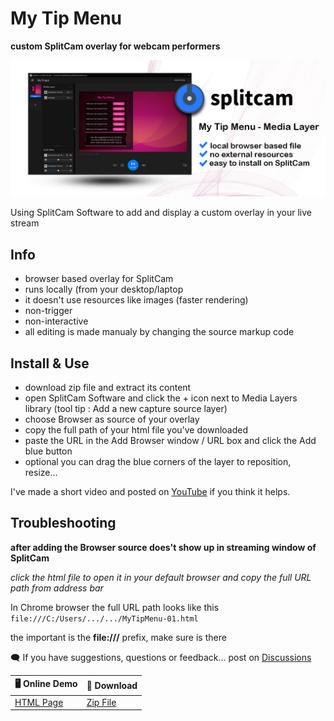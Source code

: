 # My Tip Menu

**custom SplitCam overlay for webcam performers**

![Cover](https://raw.githubusercontent.com/cssmfc/camgirl-splitcam/main/assets/img/cover_mytipmenu_camgirlcloud-splitcam.jpg)

Using SplitCam Software to add and display a custom overlay in your live stream

## Info
 - browser based overlay for SplitCam
 - runs locally (from your desktop/laptop
 - it doesn't use resources like images (faster rendering)
 - non-trigger
 - non-interactive
 - all editing is made manualy by changing the source markup code

## Install & Use
 * download zip file and extract its content
 * open SplitCam Software and click the + icon next to Media Layers library (tool tip : Add a new capture source layer)
 * choose Browser as source of your overlay
 * copy the full path of your html file you've downloaded
 * paste the URL in the Add Browser window / URL box and click the Add blue button
 * optional you can drag the blue corners of the layer to reposition, resize...
 
I've made a short video and posted on [YouTube](https://www.youtube.com/watch?v=EGZOeD3CvBg) if you think it helps.


## Troubleshooting
**after adding the Browser source does't show up in streaming window of SplitCam**

*click the html file to open it in your default browser and copy the full URL path from address bar*

In Chrome browser the full URL path looks like this
`file:///C:/Users/.../.../MyTipMenu-01.html`

the important is the **file:///** prefix, make sure is there


:left_speech_bubble: If you have suggestions, questions or feedback... post on [Discussions](https://github.com/cssmfc/camgirl-splitcam/discussions)

:desktop_computer: Online Demo | :open_file_folder: Download
------------ | -------------
[HTML Page](https://cssmfc.github.io/camgirl-splitcam/demos/splitcam-mytipmenu-overlay/my-tip-menu.html) | [Zip File](https://cssmfc.github.io/camgirl-splitcam/demos/splitcam-mytipmenu-overlay/splitcam-mytipmenu-overlay.zip)
